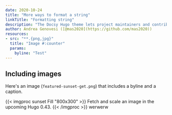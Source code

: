 ```yaml
---
date: 2020-10-24
title: "More ways to format a string"
linkTitle: "Formatting string"
description: "The Docsy Hugo theme lets project maintainers and contributors focus on content, not on reinventing a website infrastructure from scratch"
author: Andrea Genovesi ([@mas2020](https://github.com/mas2020))
resources:
- src: "**.{png,jpg}"
  title: "Image #:counter"
  params:
    byline: "Test"
---
```


## Including images

Here's an image (`featured-sunset-get.png`) that includes a byline and a caption.

{{< imgproc sunset Fill "800x300" >}}
Fetch and scale an image in the upcoming Hugo 0.43.
{{< /imgproc >}}
werwerw
